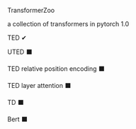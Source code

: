 TransformerZoo

a collection of transformers in pytorch 1.0


TED ✔

UTED ⬛

TED relative position encoding ⬛

TED layer attention ⬛ 

TD ⬛ 

Bert ⬛ 



